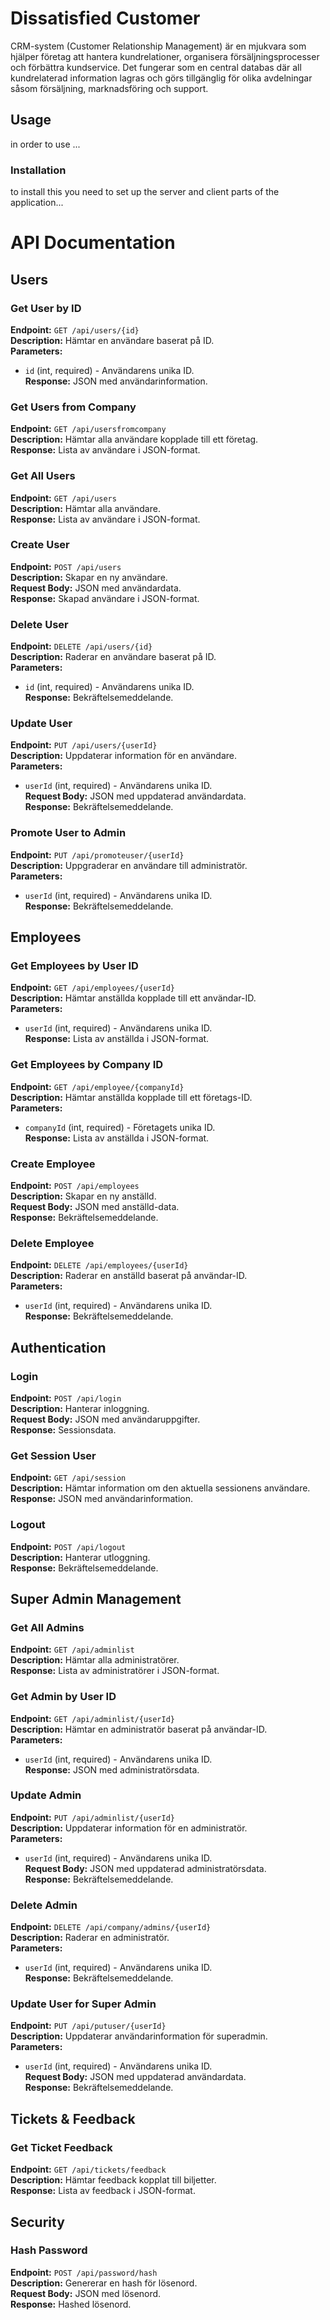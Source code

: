 # Dissatisfied Customer
CRM-system (Customer Relationship Management) är en mjukvara som hjälper företag att hantera kundrelationer, organisera försäljningsprocesser och förbättra kundservice. Det fungerar som en central databas där all kundrelaterad information lagras och görs tillgänglig för olika avdelningar såsom försäljning, marknadsföring och support.

## Usage

in order to use ...

### Installation

to install this you need to set up the server and client parts of the application...



# API Documentation
## Users

### Get User by ID
**Endpoint:** `GET /api/users/{id}`  
**Description:** Hämtar en användare baserat på ID.  
**Parameters:**  
- `id` (int, required) - Användarens unika ID.  
**Response:** JSON med användarinformation.  

### Get Users from Company
**Endpoint:** `GET /api/usersfromcompany`  
**Description:** Hämtar alla användare kopplade till ett företag.  
**Response:** Lista av användare i JSON-format.  

### Get All Users
**Endpoint:** `GET /api/users`  
**Description:** Hämtar alla användare.  
**Response:** Lista av användare i JSON-format.  

### Create User
**Endpoint:** `POST /api/users`  
**Description:** Skapar en ny användare.  
**Request Body:** JSON med användardata.  
**Response:** Skapad användare i JSON-format.  

### Delete User
**Endpoint:** `DELETE /api/users/{id}`  
**Description:** Raderar en användare baserat på ID.  
**Parameters:**  
- `id` (int, required) - Användarens unika ID.  
**Response:** Bekräftelsemeddelande.  

### Update User
**Endpoint:** `PUT /api/users/{userId}`  
**Description:** Uppdaterar information för en användare.  
**Parameters:**  
- `userId` (int, required) - Användarens unika ID.  
**Request Body:** JSON med uppdaterad användardata.  
**Response:** Bekräftelsemeddelande.  

### Promote User to Admin
**Endpoint:** `PUT /api/promoteuser/{userId}`  
**Description:** Uppgraderar en användare till administratör.  
**Parameters:**  
- `userId` (int, required) - Användarens unika ID.  
**Response:** Bekräftelsemeddelande.  

## Employees

### Get Employees by User ID
**Endpoint:** `GET /api/employees/{userId}`  
**Description:** Hämtar anställda kopplade till ett användar-ID.  
**Parameters:**  
- `userId` (int, required) - Användarens unika ID.  
**Response:** Lista av anställda i JSON-format.  

### Get Employees by Company ID
**Endpoint:** `GET /api/employee/{companyId}`  
**Description:** Hämtar anställda kopplade till ett företags-ID.  
**Parameters:**  
- `companyId` (int, required) - Företagets unika ID.  
**Response:** Lista av anställda i JSON-format.  

### Create Employee
**Endpoint:** `POST /api/employees`  
**Description:** Skapar en ny anställd.  
**Request Body:** JSON med anställd-data.  
**Response:** Bekräftelsemeddelande.  

### Delete Employee
**Endpoint:** `DELETE /api/employees/{userId}`  
**Description:** Raderar en anställd baserat på användar-ID.  
**Parameters:**  
- `userId` (int, required) - Användarens unika ID.  
**Response:** Bekräftelsemeddelande.  

## Authentication

### Login
**Endpoint:** `POST /api/login`  
**Description:** Hanterar inloggning.  
**Request Body:** JSON med användaruppgifter.  
**Response:** Sessionsdata.  

### Get Session User
**Endpoint:** `GET /api/session`  
**Description:** Hämtar information om den aktuella sessionens användare.  
**Response:** JSON med användarinformation.  

### Logout
**Endpoint:** `POST /api/logout`  
**Description:** Hanterar utloggning.  
**Response:** Bekräftelsemeddelande.  

## Super Admin Management

### Get All Admins
**Endpoint:** `GET /api/adminlist`  
**Description:** Hämtar alla administratörer.  
**Response:** Lista av administratörer i JSON-format.  

### Get Admin by User ID
**Endpoint:** `GET /api/adminlist/{userId}`  
**Description:** Hämtar en administratör baserat på användar-ID.  
**Parameters:**  
- `userId` (int, required) - Användarens unika ID.  
**Response:** JSON med administratörsdata.  

### Update Admin
**Endpoint:** `PUT /api/adminlist/{userId}`  
**Description:** Uppdaterar information för en administratör.  
**Parameters:**  
- `userId` (int, required) - Användarens unika ID.  
**Request Body:** JSON med uppdaterad administratörsdata.  
**Response:** Bekräftelsemeddelande.  

### Delete Admin
**Endpoint:** `DELETE /api/company/admins/{userId}`  
**Description:** Raderar en administratör.  
**Parameters:**  
- `userId` (int, required) - Användarens unika ID.  
**Response:** Bekräftelsemeddelande.  

### Update User for Super Admin
**Endpoint:** `PUT /api/putuser/{userId}`  
**Description:** Uppdaterar användarinformation för superadmin.  
**Parameters:**  
- `userId` (int, required) - Användarens unika ID.  
**Request Body:** JSON med uppdaterad användardata.  
**Response:** Bekräftelsemeddelande.  

## Tickets & Feedback

### Get Ticket Feedback
**Endpoint:** `GET /api/tickets/feedback`  
**Description:** Hämtar feedback kopplat till biljetter.  
**Response:** Lista av feedback i JSON-format.  

## Security

### Hash Password
**Endpoint:** `POST /api/password/hash`  
**Description:** Genererar en hash för lösenord.  
**Request Body:** JSON med lösenord.  
**Response:** Hashed lösenord.  

